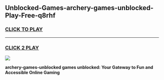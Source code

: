 
## Unblocked-Games-archery-games-unblocked-Play-Free-q8rhf
<h3>
<a href="https://premium76.site?title=archery-games-unblocked&ref=19M">CLICK TO PLAY</a></h3>
<hr>

<h3>
<a href="https://premium76.site?title=archery-games-unblocked&ref=19M">CLICK 2 PLAY</a>
  
</h3>

<a href="https://premium76.site?title=archery-games-unblocked&ref=19M"><img src="https://clearcache.store/games.png"></a>


**archery-games-unblocked games unblocked: Your Gateway to Fun and Accessible Online Gaming**
